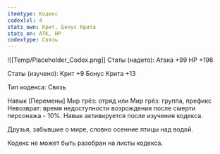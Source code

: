 ```yaml
---
itemtype: Кодекс
codexlvl: 4
stats_own: Крит, Бонус Крита
stats_on: АТК, HP
codextype: Связь
---
```

![[Temp/Placeholder_Codex.png]]
Статы (надето):
Атака +99
HP +196

Статы (изучено):
Крит +9
Бонус Крита +13

Тип кодекса: Связь


Навык
[Перемены] Мир грёз: отряд или Мир грёз: группа, префикс Невозврат: время недоступности возрождения после смерти персонажа - 10%. Навык активируется после изучения кодекса.

Друзья, забывшие о мире, словно осенние птицы над водой.

Кодекс не может быть разобран на листы кодекса.
